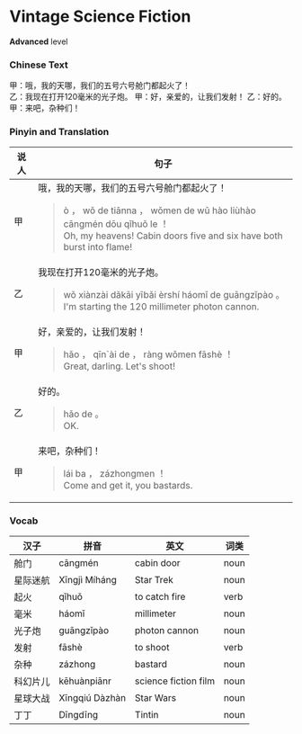 # Vintage Science Fiction
**Advanced** level
### Chinese Text
甲：哦，我的天哪，我们的五号六号舱门都起火了！<br />乙：我现在打开120毫米的光子炮。
甲：好，亲爱的，让我们发射！
乙：好的。
甲：来吧，杂种们！

### Pinyin and Translation
|说人|句子|
|----|----|
|甲|哦，我的天哪，我们的五号六号舱门都起火了！<blockquote>ò ， wǒ de tiānna ， wǒmen de wǔ hào liùhào cāngmén dōu qǐhuǒ le ！<br />Oh, my heavens! Cabin doors five and six have both burst into flame!</blockquote>|
|乙|我现在打开120毫米的光子炮。<blockquote>wǒ xiànzài dǎkāi yībǎi èrshí háomǐ de guāngzǐpào 。<br />I'm starting the 120 millimeter photon cannon.</blockquote>|
|甲|好，亲爱的，让我们发射！<blockquote>hǎo ， qīn`ài de ， ràng wǒmen fāshè ！<br />Great, darling. Let's shoot!</blockquote>|
|乙|好的。<blockquote>hǎo de 。<br />OK.</blockquote>|
|甲|来吧，杂种们！<blockquote>lái ba ， zázhongmen ！<br />Come and get it, you bastards.</blockquote>|
### Vocab
|汉子|拼音|英文|词类|
|----|----|----|----|
|舱门|cāngmén|cabin door|noun|
|星际迷航|Xīngjì Míháng|Star Trek|noun|
|起火|qǐhuǒ|to catch fire|verb|
|毫米|háomǐ|millimeter|noun|
|光子炮|guāngzǐpào|photon cannon|noun|
|发射|fāshè|to shoot|verb|
|杂种|zázhong|bastard|noun|
|科幻片儿|kēhuànpiānr|science fiction film|noun|
|星球大战|Xīngqiú Dàzhàn|Star Wars|noun|
|丁丁|Dīngdīng|Tintin|noun|